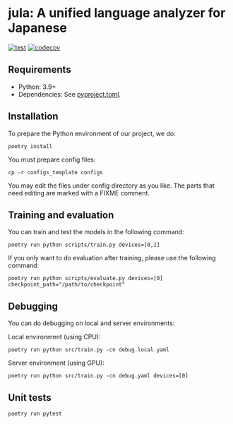# jula: A unified language analyzer for Japanese

[![test](https://github.com/ku-nlp/jula/actions/workflows/test.yml/badge.svg)](https://github.com/ku-nlp/jula/actions/workflows/test.yml)
[![codecov](https://codecov.io/gh/ku-nlp/jula/branch/main/graph/badge.svg?token=A9FWWPLITO)](https://codecov.io/gh/ku-nlp/jula)

## Requirements

- Python: 3.9+
- Dependencies: See [pyproject.toml](./pyproject.toml).

## Installation

To prepare the Python environment of our project, we do:
```shell
poetry install
```
You must prepare config files:
```shell
cp -r configs_template configs
```
You may edit the files under config directory as you like.
The parts that need editing are marked with a FIXME comment.

## Training and evaluation
You can train and test the models in the following command:
```shell
poetry run python scripts/train.py devices=[0,1]
```

If you only want to do evaluation after training, please use the following command:
```shell
poetry run python scripts/evaluate.py devices=[0] checkpoint_path="/path/to/checkpoint"
```

## Debugging
You can do debugging on local and server environments:

Local environment (using CPU):
```shell
poetry run python src/train.py -cn debug.local.yaml
```
Server environment (using GPU):
```shell
poetry run python src/train.py -cn debug.yaml devices=[0]
```

## Unit tests

```shell
poetry run pytest
```
